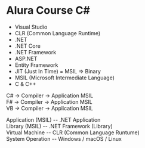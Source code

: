 # Alura Course C#

- Visual Studio
- CLR (Common Language Runtime)
- .NET
- .NET Core
- .NET Framework
- ASP.NET
- Entity Framework
- JIT (Just In Time) = MSIL => Binary
- MSIL (Microsoft Intermediate Language)
- C & C++

C# -> Compiler -> Application MSIL<br/>
F# -> Compiler -> Application MSIL<br/>
VB -> Compiler -> Application MSIL<br/>

Application (MSIL) -- .NET Application<br/>
Library (MSIL)     -- .NET Framework (Library)<br/>
Virtual Machine    -- CLR (Common Language Runtume)<br/>
System Operation   -- Windows / macOS / Linux
